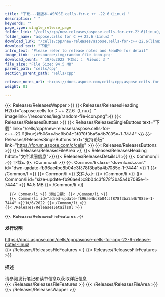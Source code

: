 ```yaml
---

title: "下载---新版本-ASPOSE.cells-for-c ++ -22.6（Linux）"
description: " "
keywords: ""
page_type: single_release_page
folder_link: "/cells/cpp/new-releases/aspose.cells-for-c++-22.6(linux)/"
folder_name: "aspose.cells for C ++ 22.6（Linux）"
download_link: "/cells/cpp/new-releases/aspose.cells-for-c++-22.6(linux)/fb96ae4bc8b04c3f878f3ba5a4b7085e-1-7444"
download_text: "下载"
intro_text: "Please refer to release notes and ReadMe for detail"
image_link: "/resources/img/random-file-icon.png"
download_count: " 10/6/2022 下载s: 1  Views: 3 "
file_size: "File Size: 94.5 MB"
parent_path: "cells/cpp"
section_parent_path: "cells/cpp"

release_notes_url: "https://docs.aspose.com/cells/cpp/aspose-cells-for-cpp-22-6-release-notes-linux/"
weight: 81

---
```


{{< Releases/ReleasesWapper >}}
  {{< Releases/ReleasesHeading H2txt="aspose.cells for C ++ 22.6（Linux）" imagelink="/resources/img/random-file-icon.png">}}
  {{< Releases/ReleasesButtons >}}
    {{< Releases/ReleasesSingleButtons text="下载" link="/cells/cpp/new-releases/aspose.cells-for-c++-22.6(linux)/fb96ae4bc8b04c3f878f3ba5a4b7085e-1-7444" >}}
    {{< Releases/ReleasesSingleButtons text="支持论坛" link="https://forum.aspose.com/c/cells" >}}
  {{< Releases/ReleasesButtons >}}
  {{< Releases/ReleasesFileArea >}}
    {{< Releases/ReleasesHeading h4txt="文件详细信息">}}
    {{< Releases/ReleasesDetailsUl >}}
      {{< Common/li >}} 下载s: {{< /Common/li >}}
      {{< Common/li class="downloadcount" id="dwn-update-fb96ae4bc8b04c3f878f3ba5a4b7085e-1-7444" >}} 1 {{< /Common/li >}}
      {{< Common/li >}} 文件大小: {{< /Common/li >}}
      {{< Common/li id="size-update-fb96ae4bc8b04c3f878f3ba5a4b7085e-1-7444" >}} 94.5 MB {{< /Common/li >}}

      {{< Common/li >}} 添加日期: {{< /Common/li >}}
      {{< Common/li id="added-update-fb96ae4bc8b04c3f878f3ba5a4b7085e-1-7444" >}}10/6/2022 {{< /Common/li >}}
    {{< /Releases/ReleasesDetailsUl >}}

  {{< Releases/ReleasesFileFeatures >}}
      <h4>发行说明</h4><div><a href='https://docs.aspose.com/cells/cpp/aspose-cells-for-cpp-22-6-release-notes-linux/'>https://docs.aspose.com/cells/cpp/aspose-cells-for-cpp-22-6-release-notes-linux/</a></div>
  {{< /Releases/ReleasesFileFeatures >}}
  {{< Releases/ReleasesFileFeatures >}}
      <h4>描述</h4><div class="HTMLDescription">请参阅发行笔记和读书信息以获取详细信息</div>
  {{< /Releases/ReleasesFileFeatures >}}
 {{< /Releases/ReleasesFileArea >}}
{{< /Releases/ReleasesWapper >}}


